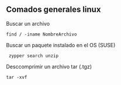 ## Comados generales linux

Buscar un archivo

 ```tsql
 find / -iname NombreArchivo
```

Buscar un paquete instalado en el OS (SUSE)
```tsql
 zypper search unzip
 ```
 
 Desccomprimir un archivo tar (.tgz)
 ```tsql
 tar -xvf
  ```
  
  
  
   ```tsql
 
  ```
